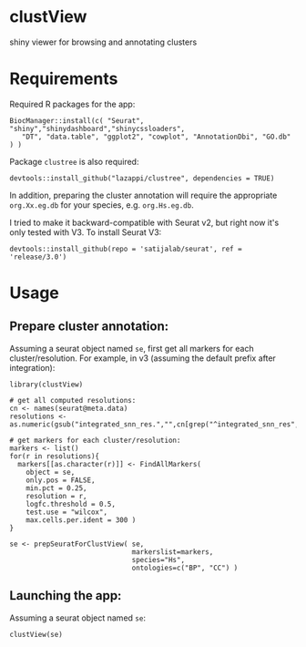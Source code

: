 # clustView
shiny viewer for browsing and annotating clusters

# Requirements

Required R packages for the app:
```{r}
BiocManager::install(c( "Seurat", "shiny","shinydashboard","shinycssloaders",
   "DT", "data.table", "ggplot2", "cowplot", "AnnotationDbi", "GO.db" ) )
```

Package `clustree` is also required:
```{r}
devtools::install_github("lazappi/clustree", dependencies = TRUE)
```

In addition, preparing the cluster annotation will require the appropriate `org.Xx.eg.db` for your species, e.g. `org.Hs.eg.db`.

I tried to make it backward-compatible with Seurat v2, but right now it's only tested with V3. To install Seurat V3:
```{r}
devtools::install_github(repo = 'satijalab/seurat', ref = 'release/3.0')
```

# Usage

## Prepare cluster annotation:

Assuming a seurat object named `se`, first get all markers for each cluster/resolution. For example, in v3 (assuming the default prefix after integration):

```{r}
library(clustView)

# get all computed resolutions:
cn <- names(seurat@meta.data)
resolutions <- as.numeric(gsub("integrated_snn_res.","",cn[grep("^integrated_snn_res",cn)],fixed=T))

# get markers for each cluster/resolution:
markers <- list()
for(r in resolutions){
  markers[[as.character(r)]] <- FindAllMarkers( 
	object = se,
	only.pos = FALSE, 
	min.pct = 0.25, 
	resolution = r,
	logfc.threshold = 0.5,
	test.use = "wilcox",
	max.cells.per.ident = 300 )
}

se <- prepSeuratForClustView( se,
                              markerslist=markers,
                              species="Hs",
                              ontologies=c("BP", "CC") )
```

## Launching the app:

Assuming a seurat object named `se`:

```{r}
clustView(se)
```
